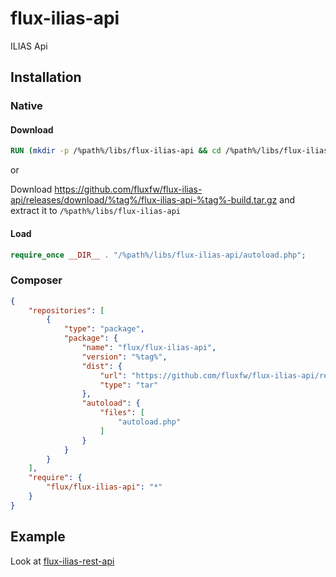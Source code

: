 # flux-ilias-api

ILIAS Api

## Installation

### Native

#### Download

```dockerfile
RUN (mkdir -p /%path%/libs/flux-ilias-api && cd /%path%/libs/flux-ilias-api && wget -O - https://github.com/fluxfw/flux-ilias-api/releases/download/%tag%/flux-ilias-api-%tag%-build.tar.gz | tar -xz --strip-components=1)
```

or

Download https://github.com/fluxfw/flux-ilias-api/releases/download/%tag%/flux-ilias-api-%tag%-build.tar.gz and extract it to `/%path%/libs/flux-ilias-api`

#### Load

```php
require_once __DIR__ . "/%path%/libs/flux-ilias-api/autoload.php";
```

### Composer

```json
{
    "repositories": [
        {
            "type": "package",
            "package": {
                "name": "flux/flux-ilias-api",
                "version": "%tag%",
                "dist": {
                    "url": "https://github.com/fluxfw/flux-ilias-api/releases/download/%tag%/flux-ilias-api-%tag%-build.tar.gz",
                    "type": "tar"
                },
                "autoload": {
                    "files": [
                        "autoload.php"
                    ]
                }
            }
        }
    ],
    "require": {
        "flux/flux-ilias-api": "*"
    }
}
```

## Example

Look at [flux-ilias-rest-api](https://github.com/fluxfw/flux-ilias-rest-api)
